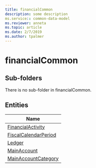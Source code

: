 ```yaml
---
title: financialCommon
description: some description
ms.service:: common-data-model
ms.reviewer: anneta
ms.topic: article
ms.date: 2/7/2019
ms.author: tpalmer
---
```


# financialCommon

## Sub-folders

There is no sub-folder in financialCommon.


## Entities

|Name|
|---|
|[FinancialActivity](FinancialActivity.md)|
|[FiscalCalendarPeriod](FiscalCalendarPeriod.md)|
|[Ledger](Ledger.md)|
|[MainAccount](MainAccount.md)|
|[MainAccountCategory](MainAccountCategory.md)|

